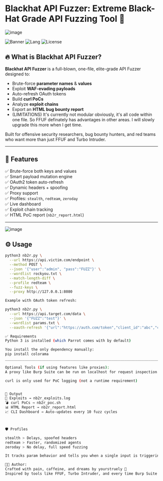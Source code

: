 # Blackhat API Fuzzer: Extreme Black-Hat Grade API Fuzzing Tool 🚨

![image](https://github.com/user-attachments/assets/aa619f85-15ca-496f-bf92-00a9a125f8a0)


![Banner](https://img.shields.io/badge/status-unstoppable-critical?style=flat-square&logo=python)
![Lang](https://img.shields.io/badge/made%20with-python-blue?style=flat-square&logo=python)
![License](https://img.shields.io/badge/license-MIT-green?style=flat-square)

## 🔥 What is Blackhat API Fuzzer?

**Blackhat API Fuzzer** is a full-blown, one-file, elite-grade API Fuzzer designed to:

- Brute-force **parameter names** & **values**
- Exploit **WAF-evading payloads**
- Auto-refresh OAuth tokens
- Build **curl PoCs**
- Analyze **exploit chains**
- Export an **HTML bug bounty report**
- (LIMITATIONS) It's currently not modular obviously, it's all code within one file. So FFUF definately has advantages in other areas. I will slowly upgrade this more when I get time.

Built for offensive security researchers, bug bounty hunters, and red teams who want more than just FFUF and Turbo Intruder.

---

## 🚀 Features

✅ Brute-force both keys and values  
✅ Smart payload mutation engine  
✅ OAuth2 token auto-refresh  
✅ Dynamic headers + spoofing  
✅ Proxy support  
✅ Profiles: `stealth`, `redteam`, `zeroday`  
✅ Live dashboard  
✅ Exploit chain tracking  
✅ HTML PoC report (`nb2r_report.html`)

---

![image](https://github.com/user-attachments/assets/e7b936f7-645e-4a9e-829d-bd4fd2fa9a28)


## ⚙️ Usage

```bash
python3 nb2r.py \
  --url https://api.victim.com/endpoint \
  --method POST \
  --json '{"user":"admin", "pass":"FUZZ"}' \
  --wordlist rockyou.txt \
  --match-length-diff \
  --profile redteam \
  --fuzz-keys \
  --proxy http://127.0.0.1:8080

Example with OAuth token refresh:

python3 nb2r.py \
  --url https://api.target.com/data \
  --json '{"FUZZ":"test"}' \
  --wordlist params.txt \
  --oauth-refresh '{"url":"https://auth.com/token","client_id":"abc","client_secret":"xyz","refresh_token":"longtoken..."}'

✅ Requirements
Python 3 is installed (which Parrot comes with by default)

You install the only dependency manually:
pip install colorama
______________________________________________________________________________________

Optional Tools (if using features like proxies):
A proxy like Burp Suite can be run on localhost for request inspection

curl is only used for PoC logging (not a runtime requirement)


🧪 Output
📜 Exploits → nb2r_exploits.log
💣 curl PoCs → nb2r_poc.sh
📊 HTML Report → nb2r_report.html
📈 CLI Dashboard → Auto-updates every 10 fuzz cycles



🛡 Profiles

stealth > Delays, spoofed headers
redteam > Faster, randomized agents
zeroday > No delay, full speed fuzzing

It tracks param behavior and tells you when a single input is triggering multiple reactions — a clear sign of a chainable exploit (e.g., auth bypass + XSS).

👨‍💻 Author:
Crafted with pain, caffeine, and dreams by yourstruely 🧠
Inspired by tools like FFUF, Turbo Intruder, and every time Burp Suite crashes.
